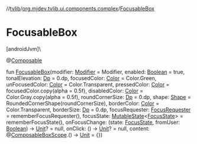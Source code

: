 //[tvlib](../../index.md)/[org.mjdev.tvlib.ui.components.complex](index.md)/[FocusableBox](-focusable-box.md)

# FocusableBox

[androidJvm]\

@[Composable](https://developer.android.com/reference/kotlin/androidx/compose/runtime/Composable.html)

fun [FocusableBox](-focusable-box.md)(modifier: [Modifier](https://developer.android.com/reference/kotlin/androidx/compose/ui/Modifier.html) = Modifier, enabled: [Boolean](https://kotlinlang.org/api/latest/jvm/stdlib/kotlin/-boolean/index.html) = true, tonalElevation: [Dp](https://developer.android.com/reference/kotlin/androidx/compose/ui/unit/Dp.html) = 0.dp, focusedColor: [Color](https://developer.android.com/reference/kotlin/androidx/compose/ui/graphics/Color.html) = Color.Green, unFocusedColor: [Color](https://developer.android.com/reference/kotlin/androidx/compose/ui/graphics/Color.html) = Color.Transparent, pressedColor: [Color](https://developer.android.com/reference/kotlin/androidx/compose/ui/graphics/Color.html) = focusedColor.copy(alpha = 0.5f), disabledColor: [Color](https://developer.android.com/reference/kotlin/androidx/compose/ui/graphics/Color.html) = Color.Gray.copy(alpha = 0.5f), roundCornerSize: [Dp](https://developer.android.com/reference/kotlin/androidx/compose/ui/unit/Dp.html) = 0.dp, shape: [Shape](https://developer.android.com/reference/kotlin/androidx/compose/ui/graphics/Shape.html) = RoundedCornerShape(roundCornerSize), borderColor: [Color](https://developer.android.com/reference/kotlin/androidx/compose/ui/graphics/Color.html) = Color.Transparent, borderSize: [Dp](https://developer.android.com/reference/kotlin/androidx/compose/ui/unit/Dp.html) = 0.dp, focusRequester: [FocusRequester](https://developer.android.com/reference/kotlin/androidx/compose/ui/focus/FocusRequester.html) = rememberFocusRequester(), focusState: [MutableState](https://developer.android.com/reference/kotlin/androidx/compose/runtime/MutableState.html)&lt;[FocusState](https://developer.android.com/reference/kotlin/androidx/compose/ui/focus/FocusState.html)&gt; = rememberFocusState(), onFocusChange: (state: [FocusState](https://developer.android.com/reference/kotlin/androidx/compose/ui/focus/FocusState.html), fromUser: [Boolean](https://kotlinlang.org/api/latest/jvm/stdlib/kotlin/-boolean/index.html)) -&gt; [Unit](https://kotlinlang.org/api/latest/jvm/stdlib/kotlin/-unit/index.html)? = null, onClick: () -&gt; [Unit](https://kotlinlang.org/api/latest/jvm/stdlib/kotlin/-unit/index.html)? = null, content: @[Composable](https://developer.android.com/reference/kotlin/androidx/compose/runtime/Composable.html)[BoxScope](https://developer.android.com/reference/kotlin/androidx/compose/foundation/layout/BoxScope.html).() -&gt; [Unit](https://kotlinlang.org/api/latest/jvm/stdlib/kotlin/-unit/index.html) = {})
